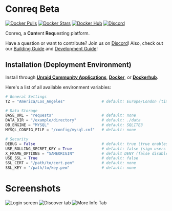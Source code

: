 # Conreq Beta

[![Docker Pulls](https://img.shields.io/docker/pulls/roxedus/conreq?style=flat-square)](https://hub.docker.com/r/roxedus/conreq)
[![Docker Stars](https://img.shields.io/docker/stars/roxedus/conreq?style=flat-square)](https://hub.docker.com/r/roxedus/conreq)
[![Docker Hub](https://img.shields.io/badge/Open%20On-DockerHub-blue?style=flat-square)](https://hub.docker.com/r/roxedus/conreq)
[![Discord](https://img.shields.io/discord/440067432552595457?style=flat-square&label=Discord&logo=discord)](https://discord.gg/gQhGZzEjmX "Chat with the community and get realtime support!" )

Conreq, a **Con**tent **Req**uesting platform.

Have a question or want to contribute? Join us on [Discord](https://discord.gg/gQhGZzEjmX)! Also, check out our [Building Guide](https://github.com/Archmonger/Conreq/wiki/Building-Guide) and [Development Guide](https://github.com/Archmonger/Conreq/wiki/Development-Guide)!

## Installation (Deployment Environment)

Install through **[Unraid Community Applications](https://squidly271.github.io/forumpost0.html)**, **[Docker](https://github.com/Roxedus/docker-conreq)**, or **[Dockerhub](https://registry.hub.docker.com/r/roxedus/conreq)**.

Here's a list of all available environment variables:

```python
# General Settings
TZ = "America/Los_Angeles"                # default: Europe/London (timezone for log files, in "TZ Database" format)

# Data Storage
BASE_URL = "requests"                     # default: none
DATA_DIR = "/example/directory"           # default: ./data
DB_ENGINE = "MYSQL"                       # default: SQLITE3
MYSQL_CONFIG_FILE = "/config/mysql.cnf"   # default: none

# Security
DEBUG = False                             # default: true (true enables security features)
USE_ROLLING_SECRET_KEY = True             # default: false (sign users out when app restarts)
X_FRAME_OPTIONS = "SAMEORIGIN"            # default DENY (false disables X-Frame-Options)
USE_SSL = True                            # default: false
SSL_CERT = "/path/to/cert.pem"            # default: none
SSL_KEY = "/path/to/key.pem"              # default: none
```

# Screenshots

![Login screen](https://github.com/Archmonger/Conreq/blob/main/resources/screenshots/conreq_1.png?raw=true)
![Discover tab](https://github.com/Archmonger/Conreq/blob/main/resources/screenshots/conreq_2.png?raw=true)
![More Info Tab](https://github.com/Archmonger/Conreq/blob/main/resources/screenshots/conreq_3.png?raw=true)
